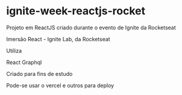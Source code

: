 # ignite-week-reactjs-rocket
Projeto em ReactJS criado durante o evento de Ignite da Rocketseat

Imersão React - Ignite Lab, da Rocketseat


Utiliza

React
Graphql


Criado para fins de estudo


Pode-se usar o vercel e outros para deploy